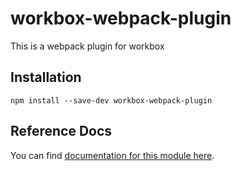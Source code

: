 <!-- DO NOT EDIT. This page is autogenerated. -->
<!-- To make changes, edit templates/Project-README.hbs, not this file. -->

# workbox-webpack-plugin

This is a webpack plugin for workbox

## Installation

`npm install --save-dev workbox-webpack-plugin`


## Reference Docs

You can find [documentation for this module here](https://googlechrome.github.io/workbox/reference-docs/stable/latest/module-workbox-webpack-plugin.html#main).
